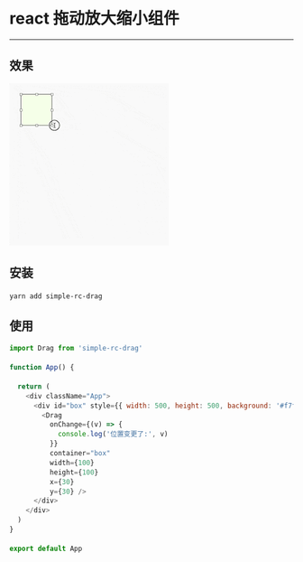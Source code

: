 # react 拖动放大缩小组件
----

## 效果
![效果](https://raw.githubusercontent.com/chenyunjie/simple-rc-drag/main/examples/example.gif)


## 安装
```yarn add simple-rc-drag```


## 使用

```javascript
import Drag from 'simple-rc-drag'

function App() {

  return (
    <div className="App">
      <div id="box" style={{ width: 500, height: 500, background: '#f7f7f7', position: 'relative'}}>
        <Drag
          onChange={(v) => {
            console.log('位置变更了:', v)
          }}
          container="box"
          width={100}
          height={100}
          x={30}
          y={30} />
      </div>
    </div>
  )
}

export default App
```